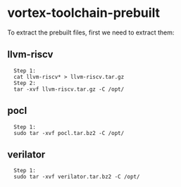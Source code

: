 # vortex-toolchain-prebuilt

To extract the prebuilt files, first we need to extract them:
## llvm-riscv
      Step 1:
      cat llvm-riscv* > llvm-riscv.tar.gz
      Step 2:
      tar -xvf llvm-riscv.tar.gz -C /opt/

## pocl
      Step 1:
      sudo tar -xvf pocl.tar.bz2 -C /opt/
      
## verilator 
      Step 1:
      sudo tar -xvf verilator.tar.bz2 -C /opt/
